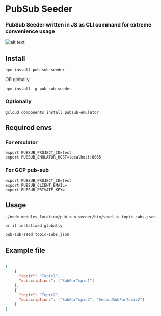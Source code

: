 # PubSub Seeder
### PubSub Seeder written in JS as CLI command for extreme convenience usage

![alt text](https://s5.gifyu.com/images/2021-08-19-22.44.40.gif "Title")


## Install

```
npm install pub-sub-seeder 
```
OR globally
```
npm install -g pub-sub-seeder
```

### Optionally

```
gcloud components install pubsub-emulator
```

## Required envs


### For emulator
```
export PUBSUB_PROJECT_ID=test
export PUBSUB_EMULATOR_HOST=localhost:8085
```

### For GCP pub-sub 
```
export PUBSUB_PROJECT_ID=test
export PUBSUB_CLIENT_EMAIL=
export PUBSUB_PRIVATE_KEY=
```
## Usage

```
./node_modules_location/pub-sub-seeder/bin/seed.js topic-subs.json

or if installaed globally

pub-sub-seed topic-subs.json

```

## Example file



```json

[
    {
      "topic": "Topic1",
      "subscriptions": ["SubForTopic1"]
    }, 
    {
      "topic": "Topic2",
      "subscriptions": ["SubForTopic2", "SecondSubForTopic2"]
    }
]

```